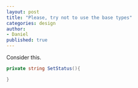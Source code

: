 ```yaml
---
layout: post
title: "Please, try not to use the base types"
categories: design
author:
- Daniel
published: true
---
```


Consider this.

```csharp
private string SetStatus(){

}
```

